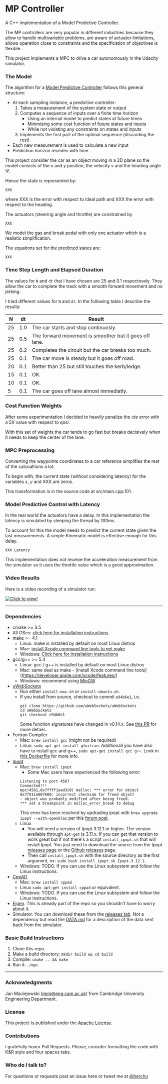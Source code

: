 # MP Controller


A C++ implementation of a Model Predictive Controller.

The MP controllers are very popular in different industries
because they allow to handle multivariable problems, are
aware of actuator limitations, allows operation close to constraints
and the specification of objectives is flexible.

This project implements a MPC to drive a car autonomously in
the Udacity simulator.


### The Model

The algorithm for a [Model Predictive Controller](#acknowledgments)
follows this general structure:

* At each sampling instance, a predictive controller:
    1. Takes a measurement of the system state or output
    2. Computes a sequence of inputs over a finite time horizon
        * Using an internal model to predict states at future times
        * Minimising some cost function of future states and inputs
        * While not violating any constraints on states and inputs
    3. Implements the first part of the optimal sequence (discarding the rest)
* Each new measurement is used to calculate a new input
* Prediction horizon recedes with time

This project consider the car as an object moving in a 2D plane so
the model consists of the _x_ and _y_ position, the velocity _v_ and the
heading angle Ψ.

Hence the state is represented by:

    XXX

where XXX is the error with respect to ideal path and XXX the
error with respect to the heading.

The actuators (steering angle and throttle) are constrained by

    XXX

We model the gas and break pedal with only one actuator which is
a realistic simplification.

The equations set for the predicted states are:

    XXX


### Time Step Length and Elapsed Duration

The values for `N` and `dt` that I have chosen are 25 and 0.1 respectevely.
They allow the car to complete the track with a smooth forward movement
and no jerking.

I tried different values for `N` and `dt`. In the following table I describe the results:

N | dt | Result
--|----|-------
25 | 1.0 | The car starts and stop continuosly.
25 | 0.5 | The forward movement is smoother but it goes off lane.
25 | 0.2 | Completes the circuit but the car breaks too much.
25 | 0.1 | The car move is steady but it goes off road.
20 | 0.1 | Better than 25 but still touches the kerb/ledge.
15 | 0.1 | OK.
10 | 0.1 | OK.
5 | 0.1 | The car goes off lane almost immediatly.


### Cost Function Weights

After some experimentation I decided to heavily penalize
the _cte_ error with a 5X value with respect to _epsi_.

With this set of weights the car tends to go fast but
breaks decisively when it needs to keep the center of
the lane.


### MPC Preprocessing

Converting the waypoints coordinates to a car reference
simplifies the rest of the calcualtions a lot.

To begin with, the current state (without considering
latency) for the variables _x_, _y_ and XXX are zeros.

This transformation is in the source code at src/main.cpp:101.


### Model Predictive Control with Latency

In the real world the actuators have a delay. In this implementation
the latency is simulated by sleeping the thread by 100ms.

To account for this the model needs to predict the current
state given the last measurements. A simple Kinematic model
is effective enough for this delay.

    XXX Latency

This implementation does not receive the acceleration
measurement from the simulator so it uses the throttle value
which is a good approximation.


### Video Results

Here is a video recording of a simulator run:

[![Click to view!](https://img.youtube.com/vi/zxiGR3D2-KA/0.jpg)](https://www.youtube.com/watch?v=zxiGR3D2-KA)


---

### Dependencies

* cmake >= 3.5
 * All OSes: [click here for installation instructions](https://cmake.org/install/)
* make >= 4.1
  * Linux: make is installed by default on most Linux distros
  * Mac: [install Xcode command line tools to get make](https://developer.apple.com/xcode/features/)
  * Windows: [Click here for installation instructions](http://gnuwin32.sourceforge.net/packages/make.htm)
* gcc/g++ >= 5.4
  * Linux: gcc / g++ is installed by default on most Linux distros
  * Mac: same deal as make - [install Xcode command line tools]((https://developer.apple.com/xcode/features/)
  * Windows: recommend using [MinGW](http://www.mingw.org/)
* [uWebSockets](https://github.com/uWebSockets/uWebSockets)
  * Run either `install-mac.sh` or `install-ubuntu.sh`.
  * If you install from source, checkout to commit `e94b6e1`, i.e.
    ```
    git clone https://github.com/uWebSockets/uWebSockets 
    cd uWebSockets
    git checkout e94b6e1
    ```
    Some function signatures have changed in v0.14.x. See [this PR](https://github.com/udacity/CarND-MPC-Project/pull/3) for more details.
* Fortran Compiler
  * Mac: `brew install gcc` (might not be required)
  * Linux: `sudo apt-get install gfortran`. Additionall you have also have to install gcc and g++,
  `sudo apt-get install gcc g++`. Look in [this Dockerfile](https://github.com/udacity/CarND-MPC-Quizzes/blob/master/Dockerfile) for more info.
* [Ipopt](https://projects.coin-or.org/Ipopt)
  * Mac: `brew install ipopt`
       +  Some Mac users have experienced the following error:
       ```
       Listening to port 4567
       Connected!!!
       mpc(4561,0x7ffff1eed3c0) malloc: *** error for object 0x7f911e007600: incorrect checksum for freed object
       - object was probably modified after being freed.
       *** set a breakpoint in malloc_error_break to debug
       ```
       This error has been resolved by updrading ipopt with `brew upgrade ipopt --with-openblas` per this
       [forum post](https://discussions.udacity.com/t/incorrect-checksum-for-freed-object/313433/19).
  * Linux
    * You will need a version of Ipopt 3.12.1 or higher. The version available through `apt-get` is 3.11.x. If you can get that version to work great but if not there's a script `install_ipopt.sh` that will install Ipopt. You just need to download the source from the Ipopt [releases page](https://www.coin-or.org/download/source/Ipopt/) or the [Github releases](https://github.com/coin-or/Ipopt/releases) page.
    * Then call `install_ipopt.sh` with the source directory as the first argument, ex: `sudo bash install_ipopt.sh Ipopt-3.12.1`. 
  * Windows: TODO. If you can use the Linux subsystem and follow the Linux instructions.
* [CppAD](https://www.coin-or.org/CppAD/)
  * Mac: `brew install cppad`
  * Linux `sudo apt-get install cppad` or equivalent.
  * Windows: TODO. If you can use the Linux subsystem and follow the Linux instructions.
* [Eigen](http://eigen.tuxfamily.org/index.php?title=Main_Page). This is already part of the repo so you shouldn't have to worry about it.
* Simulator. You can download these from the [releases tab](https://github.com/udacity/self-driving-car-sim/releases).
Not a dependency but read the [DATA.md](./DATA.md) for a description of the data sent back from the simulator.


### Basic Build Instructions


1. Clone this repo.
2. Make a build directory: `mkdir build && cd build`
3. Compile: `cmake .. && make`
4. Run it: `./mpc`.


---

### Acknowledgments

Jan Maciejowski (jmm@eng.cam.ac.uk) from Cambridge University Engineering Department.


### License

This project is published under the [Apache License](http://www.apache.org/licenses/LICENSE-2.0).


### Contributions

I gratefully honor Pull Requests.
Please, consider formatting the code with K&R style and four spaces tabs.


### Who do I talk to?

For questions or requests post an issue here or tweet me at
[@herchu](http://twitter.com/herchu)


